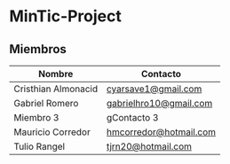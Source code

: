 # MinTic-Project

## Miembros

|   Nombre    |       Contacto      |
| --------    | -----------      |
|   Cristhian Almonacid      |      cyarsave1@gmail.com    |
|   Gabriel Romero    | gabrielhro10@gmail.com |
|   Miembro 3    |     gContacto 3   |
|   Mauricio Corredor |   hmcorredor@hotmail.com  |
|   Tulio Rangel   |  tjrn20@hotmail.com  |
